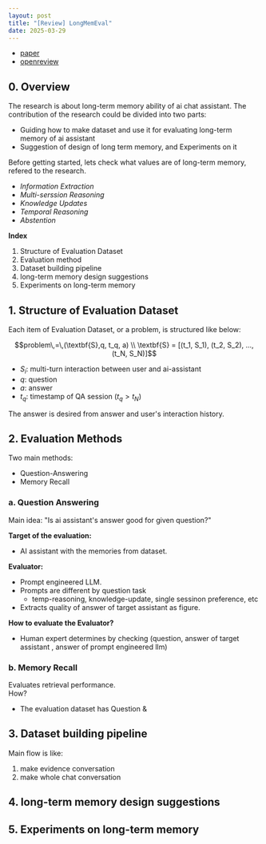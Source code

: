 ```yaml
---
layout: post
title: "[Review] LongMemEval"
date: 2025-03-29
---  
```

- [paper](https://arxiv.org/pdf/2410.10813)  
- [openreview](https://openreview.net/forum?id=pZiyCaVuti)  
## 0. Overview  
The research is about long-term memory ability of ai chat assistant. 
The contribution of the research could be divided into two parts:  
- Guiding how to make dataset and use it for evaluating long-term memory of ai assistant  
- Suggestion of design of long term memory, and Experiments on it  
  
Before getting started, lets check what values are of long-term memory, refered to the research.  
- _Information Extraction_
- _Multi-serssion Reasoning_
- _Knowledge Updates_
- _Temporal Reasoning_
- _Abstention_  
  
__Index__  
1. Structure of Evaluation Dataset
2. Evaluation method
3. Dataset building pipeline
4. long-term memory design suggestions
5. Experiments on long-term memory  

## 1. Structure of Evaluation Dataset  
Each item of Evaluation Dataset, or a problem, is structured like below:  
```math
problem\,=\,(\textbf{S},q, t_q, a) \\
\textbf{S} = [(t_1, S_1), (t_2, S_2), ..., (t_N, S_N)]
```  
- $S_i$: multi-turn interaction between user and ai-assistant
- $q$: question
- $a$: answer
- $t_q$: timestamp of QA session ($t_q > t_N$)  
  
The answer is desired from answer and user's interaction history.  

## 2. Evaluation Methods
Two main methods:  
- Question-Answering
- Memory Recall
  
### a. Question Answering
Main idea: "Is ai assistant's answer good for given question?"  
  
__Target of the evaluation:__  
- AI assistant with the memories from dataset.  
  
__Evaluator:__  
- Prompt engineered LLM.
- Prompts are different by question task
    - temp-reasoning, knowledge-update, single sessinon preference, etc
- Extracts quality of answer of target assistant as figure.
  
__How to evaluate the Evaluator?__  
- Human expert determines by checking (question, answer of target assistant , answer of prompt engineered llm)
  

### b. Memory Recall
Evaluates retrieval performance.  
How?
- The evaluation dataset has Question & 
  
  
## 3. Dataset building pipeline
Main flow is like: 
1. make evidence conversation 
2. make whole chat conversation
  
## 4. long-term memory design suggestions

## 5. Experiments on long-term memory